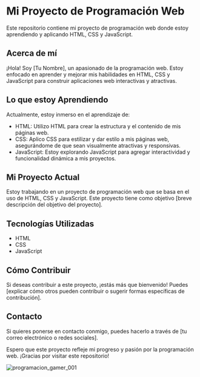 # Mi Proyecto de Programación Web

Este repositorio contiene mi proyecto de programación web donde estoy aprendiendo y aplicando HTML, CSS y JavaScript.

## Acerca de mí

¡Hola! Soy [Tu Nombre], un apasionado de la programación web. Estoy enfocado en aprender y mejorar mis habilidades en HTML, CSS y JavaScript para construir aplicaciones web interactivas y atractivas.

## Lo que estoy Aprendiendo

Actualmente, estoy inmerso en el aprendizaje de:

- HTML: Utilizo HTML para crear la estructura y el contenido de mis páginas web.
- CSS: Aplico CSS para estilizar y dar estilo a mis páginas web, asegurándome de que sean visualmente atractivas y responsivas.
- JavaScript: Estoy explorando JavaScript para agregar interactividad y funcionalidad dinámica a mis proyectos.

## Mi Proyecto Actual

Estoy trabajando en un proyecto de programación web que se basa en el uso de HTML, CSS y JavaScript. Este proyecto tiene como objetivo [breve descripción del objetivo del proyecto].

## Tecnologías Utilizadas

- HTML
- CSS
- JavaScript

## Cómo Contribuir

Si deseas contribuir a este proyecto, ¡estás más que bienvenido! Puedes [explicar cómo otros pueden contribuir o sugerir formas específicas de contribución].

## Contacto

Si quieres ponerse en contacto conmigo, puedes hacerlo a través de [tu correo electrónico o redes sociales].

Espero que este proyecto refleje mi progreso y pasión por la programación web. ¡Gracias por visitar este repositorio!

![programacion_gamer_001](https://github.com/iNandez/iNandez/assets/84351948/b764b0ba-0bd5-4ca7-a27d-4b7819025d4b)
